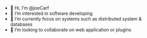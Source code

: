 - 👋 Hi, I’m @joeCarf
- 👀 I’m interested in software developing
- 🌱 I’m currently focus on systems such as distributed system & databases
- 💞️ I’m looking to collaborate on web application or plugins

<!---
joeCarf/joeCarf is a ✨ special ✨ repository because its `README.md` (this file) appears on your GitHub profile.
You can click the Preview link to take a look at your changes.
--->

